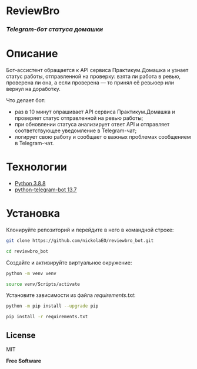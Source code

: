 # **ReviewBro**

### _Telegram-бот статуса домашки_

# Описание

Бот-ассистент обращается к API сервиса Практикум.Домашка и узнает статус работы, отправленной на проверку: взята ли работа в ревью, проверена ли она, а если проверена — то принял её ревьюер или вернул на доработку.

Что делает бот:
- раз в 10 минут опрашивает API сервиса Практикум.Домашка и проверяет статус отправленной на ревью работы;
- при обновлении статуса анализирует ответ API и отправляет соответствующее уведомление в Telegram-чат;
- логирует свою работу и сообщает о важных проблемах сообщением в Telegram-чат.

# Технологии

- [Python 3.8.8](https://www.python.org/downloads/release/python-388/)
- [python-telegram-bot 13.7](https://python-telegram-bot.readthedocs.io/en/stable/index.html)

# Установка

Клонируйте репозиторий и перейдите в него в командной строке:
```sh
git clone https://github.com/nickolaEO/reviewbro_bot.git
```
```sh
cd reviewbro_bot
```
Создайте и активируйте виртуальное окружение:
```sh
python -m venv venv
```
```sh
source venv/Scripts/activate
```
Установите зависимости из файла _requirements.txt_:
```sh
python -m pip install --upgrade pip
```
```sh
pip install -r requirements.txt
```

## License

MIT

**Free Software**

